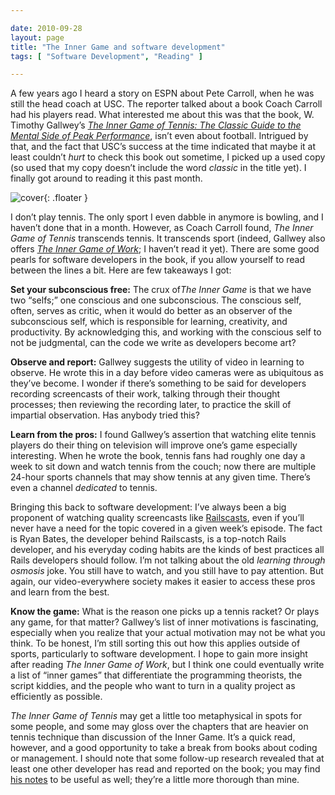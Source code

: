 ```yaml
---

date: 2010-09-28
layout: page
title: "The Inner Game and software development"
tags: [ "Software Development", "Reading" ]

---
```


A few years ago I heard a story on ESPN about Pete Carroll, when he was
still the head coach at USC. The reporter talked about a book Coach
Carroll had his players read. What interested me about this was that the
book, W. Timothy Gallwey’s *[The Inner Game of Tennis: The Classic Guide
to the Mental Side of Peak
Performance](http://www.amazon.com/Inner-Game-Tennis-Classic-Performance/dp/0679778314/)*,
isn’t even about football. Intrigued by that, and the fact that USC’s
success at the time indicated that maybe it at least couldn’t *hurt* to
check this book out sometime, I picked up a used copy (so used that my
copy doesn’t include the word *classic* in the title yet). I finally got
around to reading it this past month.

![cover](/images/content/inner-game.jpg){: .floater }

I don’t play tennis. The only sport I even dabble in anymore is bowling,
and I haven’t done that in a month. However, as Coach Carroll found,
*The Inner Game of Tennis* transcends tennis. It transcends sport
(indeed, Gallwey also offers *[The Inner Game of
Work](http://theinnergame.com/the-inner-game-of-work/)*; I haven’t read
it yet). There are some good pearls for software developers in the book,
if you allow yourself to read between the lines a bit. Here are few
takeaways I got:

**Set your subconscious free:** The crux of*The Inner Game* is that we
have two “selfs;” one conscious and one subconscious. The conscious
self, often, serves as critic, when it would do better as an observer of
the subconscious self, which is responsible for learning, creativity,
and productivity. By acknowledging this, and working with the conscious
self to not be judgmental, can the code we write as developers become
art?

**Observe and report:** Gallwey suggests the utility of video in
learning to observe. He wrote this in a day before video cameras were as
ubiquitous as they’ve become. I wonder if there’s something to be said
for developers recording screencasts of their work, talking through
their thought processes; then reviewing the recording later, to practice
the skill of impartial observation. Has anybody tried this?

**Learn from the pros:** I found Gallwey’s assertion that watching elite
tennis players do their thing on television will improve one’s game
especially interesting. When he wrote the book, tennis fans had roughly
one day a week to sit down and watch tennis from the couch; now there
are multiple 24-hour sports channels that may show tennis at any given
time. There’s even a channel *dedicated* to tennis.

Bringing this back to software development: I’ve always been a big
proponent of watching quality screencasts like
[Railscasts](http://railscasts.com/), even if you’ll never have a need
for the topic covered in a given week’s episode. The fact is Ryan Bates,
the developer behind Railscasts, is a top-notch Rails developer, and his
everyday coding habits are the kinds of best practices all Rails
developers should follow. I’m not talking about the old *learning
through osmosis* joke. You still have to watch, and you still have to
pay attention. But again, our video-everywhere society makes it easier
to access these pros and learn from the best.

**Know the game:** What is the reason one picks up a tennis racket? Or
plays any game, for that matter? Gallwey’s list of inner motivations is
fascinating, especially when you realize that your actual motivation may
not be what you think. To be honest, I’m still sorting this out how this
applies outside of sports, particularly to software development. I hope
to gain more insight after reading *The Inner Game of Work*, but I think
one could eventually write a list of “inner games” that differentiate
the programming theorists, the script kiddies, and the people who want
to turn in a quality project as efficiently as possible.

*The Inner Game of Tennis* may get a little too metaphysical in spots
for some people, and some may gloss over the chapters that are heavier
on tennis technique than discussion of the Inner Game. It’s a quick
read, however, and a good opportunity to take a break from books about
coding or management. I should note that some follow-up research
revealed that at least one other developer has read and reported on the
book; you may find [his
notes](http://www.zacharyburt.com/2010/06/zen-skill-development-and-the-inner-game-of-tennis-this-post-is-not-about-tennis/)
to be useful as well; they’re a little more thorough than mine.
